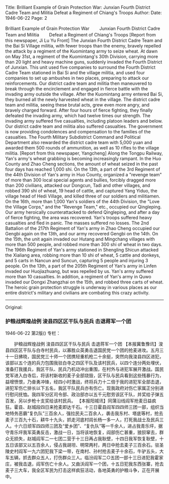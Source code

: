 Title: Brilliant Example of Grain Protection War: Junxian Fourth District Cadre Team and Militia Defeat a Regiment of Chiang's Troops
Author:
Date: 1946-06-22
Page: 2

Brilliant Example of Grain Protection War
　　Junxian Fourth District Cadre Team and Militia
　　Defeat a Regiment of Chiang's Troops
[Report from this newspaper, Ji Lu Yu Front] The Junxian Fourth District Cadre Team and the Bai Si Village militia, with fewer troops than the enemy, bravely repelled the attack by a regiment of the Kuomintang army to seize wheat. At dawn on May 31st, a regiment of the Kuomintang's 30th Division, carrying more than 20 light and heavy machine guns, suddenly invaded the Fourth District of Junxian. This unit used five companies to surround the Fourth District Cadre Team stationed in Bai Si and the village militia, and used four companies to set up ambushes in two places, preparing to attack our reinforcements. Our district cadre team and militia then maneuvered to break through the encirclement and engaged in fierce battle with the invading army outside the village. After the Kuomintang army entered Bai Si, they burned all the newly harvested wheat in the village. The district cadre team and militia, seeing these brutal acts, grew even more angry, and bravely charged forward. After four hours of fierce fighting, they finally defeated the invading army, which had twelve times our strength. The invading army suffered five casualties, including platoon leaders and below. Our district cadre team and militia also suffered casualties. The government is now providing condolences and compensation to the families of the casualties. The Fourth Military Subdistrict Command and Political Department also rewarded the district cadre team with 5,000 yuan and awarded them 500 rounds of ammunition, as well as 10 rifles to the village militia.
[Report from this newspaper, Yangcheng] Along the Tongpu Railway, Yan's army's wheat grabbing is becoming increasingly rampant. In the Huo County and Zhao Cheng sections, the amount of wheat seized in the past four days has reached 1,000 shi. On the 13th, a part of the 3rd Regiment of the 44th Division of Yan's army in Huo County, organized a "revenge team" of more than 300 local special agents and bullies, forcibly dragged more than 200 civilians, attacked our Dongcun, Tadi and other villages, and robbed 390 shi of wheat, 19 head of cattle, and captured Yang Yiduo, the village head of Hedi Village, and killed three of our soldiers and militiamen. On the 16th, more than 1,000 Yan's soldiers of the 44th Division, the "Love the Village Corps," and the "Revenge Team," etc., occupied our Qingleping. Our army heroically counterattacked to defend Qingleping, and after a day of fierce fighting, the area was recovered. Yan's troops suffered heavy casualties and fled in panic. The masses suffered no losses. The 2nd Battalion of the 217th Regiment of Yan's army in Zhao Cheng occupied our Gengbi again on the 13th, and our army recovered Gengbi on the 14th. On the 15th, the unit again invaded our Hutang and Mingchang villages with more than 500 people, and robbed more than 300 shi of wheat in two days. The 196th Regiment of Yan's army stationed in Shengling Shicun attacked the Xialiang area, robbing more than 10 shi of wheat, 5 cattle and donkeys, and 5 carts in Nancun and Suncun, capturing 5 people and injuring 3 people. On the 13th, a part of the 205th Regiment of Yan's army in Linfen invaded our Huojiazhuang, but was repelled by us. Yan's army suffered more than 10 casualties. In addition, a regiment of Yan's army in Quwo invaded our Dongxi Zhangzhai on the 15th, and robbed three carts of wheat. The heroic grain protection struggle is underway in various places as our entire district's military and civilians are combating this crazy activity.



<hr /> 

Original: 


### 护粮战辉煌战例  浚县四区区干队与民兵  击退蒋军一个团

1946-06-22
第2版()
专栏：

　　护粮战辉煌战例
    浚县四区区干队与民兵
    击退蒋军一个团
    【本报冀鲁豫讯】浚县四区区干队与白寺村民兵，以寡胜众英勇击退国民党一个团的抢麦进攻。五月三十一日拂晓，国民党三十师一个团携轻重机枪二十余挺，突然向我浚县四区进犯，该部以五个连的兵力包围我驻白寺之四区干队及该村民兵，以四个连分两处埋伏，准备打我援兵，我区干队、民兵乃机动冲出重围，在村外与进犯军展开激战。国民党军进入白寺后，将该村新收的麦子全部烧毁，区干队与民兵看到这些残暴行为，益增愤恨，乃奋勇冲锋，经四小时激战，终将兵力十二倍于我的进犯军全部击退，进犯军伤亡排长以下五名，我区干队民兵亦有伤亡。现我政府对伤亡家属正分别进行慰问抚恤。我四军分区司令部、政治部亦以五千元慰劳该区干队，并奖给子弹五百发，另以步枪十支奖给该村民兵。
    【本报阳城讯】同蒲沿线阎军抢麦日益疯狂。霍县、赵城段四日来抢麦即达千石。十三日霍县阎军四四师三团一部，组织当地特务恶霸“复仇队”三百余人，强拉民夫二百余人，袭击我东村、塔底等村，抢去麦子三百九十石，耕牛十九头，抓走河底村闾长杨一多一人，打死我战士及民兵三人。十六日顽军四四师三团及“爱乡团”、“复仇队”等一千余人，进占我青乐坪，据守青乐坪我军英勇反击，激战一日，当将该地恢复，阎部伤亡甚重，狼狈窜去，群众无损失，赵城阎军二一七团二营于十三日再占我耿壁，十四日我军恢复耿壁，十五日该部又以五百余人，侵占我胡坦、明常两村，两日中抢去麦子三百余石。驻圣陵史村阎军一九六团犯我下梁一带，在南村、孙村抢去麦子十余石，牛驴五头，大车五辆，抓去群众五人，打伤群众三人。临汾阎军二○五团一部十三日进犯我霍家庄，被我击退，阎军伤亡十余人。又曲沃阎军一个团，十五日犯我东西张寨，抢去麦子三大车，我全区军民为打击这样疯狂活动，各地英勇的护粮斗争，正在开展中。
